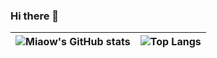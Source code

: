 ### Hi there 👋

|![Miaow's GitHub stats](https://github-readme-stats.vercel.app/api?username=Miaow233&show_icons=true&include_all_commits=true&theme=buefy&hide_border=true)|![Top Langs](https://github-readme-stats.vercel.app/api/top-langs/?username=Miaow233&hide=shell,css&layout=compact&hide_border=true)|
|---|---|

<!--
**Miaow233/Miaow233** is a ✨ _special_ ✨ repository because its `README.md` (this file) appears on your GitHub profile.

Here are some ideas to get you started:

- 🔭 I’m currently working on ...
- 🌱 I’m currently learning ...
- 👯 I’m looking to collaborate on ...
- 🤔 I’m looking for help with ...
- 💬 Ask me about ...
- 📫 How to reach me: ...
- 😄 Pronouns: ...
- ⚡ Fun fact: ...
-->
